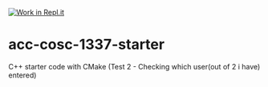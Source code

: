 [![Work in Repl.it](https://classroom.github.com/assets/work-in-replit-14baed9a392b3a25080506f3b7b6d57f295ec2978f6f33ec97e36a161684cbe9.svg)](https://classroom.github.com/online_ide?assignment_repo_id=2829559&assignment_repo_type=AssignmentRepo)
# acc-cosc-1337-starter
C++ starter code with CMake 
(Test 2 - Checking which user(out of 2 i have) entered)